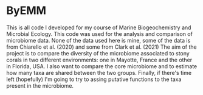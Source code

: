 # ByEMM
This is all code I developed for my course of Marine Biogeochemistry and Microbial Ecology. 
This code was used for the analysis and comparison of microbiome data. None of the data used here is mine, some of the data is from Chiarello et al. (2020) and some from Clark et al. (2021)
The aim of the project is to compare the diversity of the microbiome associated to stony corals in two different environments: one in Mayotte, France and the other in Florida, USA. I also want to compare the core microbiome and to estimate how many taxa are shared between the two groups. Finally, if there's time left (hopefully) I'm going to try to assing putative functions to the taxa present in the microbiome.
